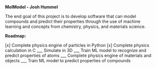 **MolModel - Josh Hummel**

The end goal of this project is to develop software that can model compounds and predict their properties through the use of machine learning
and concepts from chemistry, physics, and materials science.

**Roadmap:**

[x] Complete physics engine of particles in Python
[x] Complete physics calculation in C
___ Simulate in 3D
___ Train ML model to recognize and predict properties of atoms
___ Complete physics engine of materials and objects
___ Train ML model to predict properties of compounds
